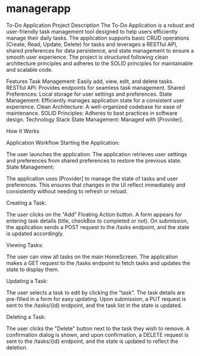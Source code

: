# managerapp

To-Do Application
Project Description
The To-Do Application is a robust and user-friendly task management tool designed to help users efficiently manage their daily tasks. The application supports basic CRUD operations (Create, Read, Update, Delete) for tasks and leverages a RESTful API, shared preferences for data persistence, and state management to ensure a smooth user experience. The project is structured following clean architecture principles and adheres to the SOLID principles for maintainable and scalable code.

Features
Task Management: Easily add, view, edit, and delete tasks.
RESTful API: Provides endpoints for seamless task management.
Shared Preferences: Local storage for user settings and preferences.
State Management: Efficiently manages application state for a consistent user experience.
Clean Architecture: A well-organized codebase for ease of maintenance.
SOLID Principles: Adheres to best practices in software design.
Technology Stack
State Management: Managed with [Provider].

How It Works

Application Workflow
Starting the Application:

The user launches the application.
The application retrieves user settings and preferences from shared preferences to restore the previous state.
State Management:

The application uses [Provider] to manage the state of tasks and user preferences.
This ensures that changes in the UI reflect immediately and consistently without needing to refresh or reload.

Creating a Task:

The user clicks on the "Add" Floating Action button.
A form appears for entering task details (title, checkBox to completed or not).
On submission, the application sends a POST request to the /tasks endpoint, and the state is updated accordingly.

Viewing Tasks:

The user can view all tasks on the main HomeScreen.
The application makes a GET request to the /tasks endpoint to fetch tasks and updates the state to display them.

Updating a Task:

The user selects a task to edit by clicking the "task".
The task details are pre-filled in a form for easy updating.
Upon submission, a PUT request is sent to the /tasks/{id} endpoint, and the task list in the state is updated.

Deleting a Task:

The user clicks the "Delete" button next to the task they wish to remove.
A confirmation dialog is shown, and upon confirmation, a DELETE request is sent to the /tasks/{id} endpoint, and the state is updated to reflect the deletion.

